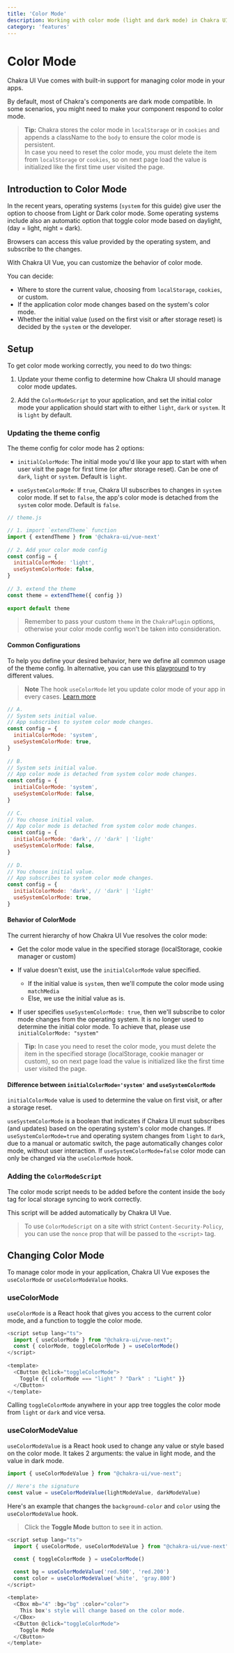 ```yaml
---
title: 'Color Mode'
description: Working with color mode (light and dark mode) in Chakra UI
category: 'features'
---
```


# Color Mode

Chakra UI Vue comes with built-in support for managing color mode in your apps.

By default, most of Chakra's components are dark mode compatible. In some
scenarios, you might need to make your component respond to color mode.

> **Tip:** Chakra stores the color mode in `localStorage` or in `cookies` and appends a
> className to the `body` to ensure the color mode is persistent.  
> In case you need to reset the color mode, you must delete the item from `localStorage` or `cookies`, so on next page load the value is initialized like the first time user visited the page.

## Introduction to Color Mode

In the recent years, operating systems (`system` for this guide) give user the option to choose from Light or Dark color mode.
Some operating systems include also an automatic option that toggle color mode based on daylight, (day = light, night = dark).

Browsers can access this value provided by the operating system, and subscribe to the changes.

With Chakra UI Vue, you can customize the behavior of color mode.

You can decide:
 - Where to store the current value, choosing from `localStorage`, `cookies`, or custom.
 - If the application color mode changes based on the system's color mode.
 - Whether the initial value (used on the first visit or after storage reset) is decided by the `system` or the developer.

## Setup

To get color mode working correctly, you need to do two things:

1. Update your theme config to determine how Chakra UI should manage color mode
   updates.

2. Add the `ColorModeScript` to your application, and set the initial color mode
   your application should start with to either `light`, `dark` or `system`. It
   is `light` by default.

### Updating the theme config

The theme config for color mode has 2 options:

- `initialColorMode`: The initial mode you'd like your app to start with when user visit the page for first time (or after storage reset). Can be one of `dark`, `light` or `system`. Default is `light`.

- `useSystemColorMode`: If `true`, Chakra UI subscribes to changes in `system` color mode. If set to `false`, the app's color mode is detached from the `system` color mode. Default is `false`.

```js
// theme.js

// 1. import `extendTheme` function
import { extendTheme } from '@chakra-ui/vue-next'
  
// 2. Add your color mode config
const config = {
  initialColorMode: 'light',
  useSystemColorMode: false,
}
  
// 3. extend the theme
const theme = extendTheme({ config })
  
export default theme
```

> Remember to pass your custom `theme` in the `ChakraPlugin` options, otherwise your
> color mode config won't be taken into consideration.

#### Common Configurations

To help you define your desired behavior, here we define all common usage of the theme config.
In alternative, you can use this [playground](https://codesandbox.io/s/chakra-ui-color-mode-test-f5fcwr?file=/src/chakra-ui/chakra-ui.custom-theme.ts) to try different values.

> **Note** The hook `useColorMode` let you update color mode of your app in every cases. [Learn more](#changing-color-mode)

```js
// A.
// System sets initial value.
// App subscribes to system color mode changes.
const config = {
  initialColorMode: 'system',
  useSystemColorMode: true,
}
  
// B.
// System sets initial value.
// App color mode is detached from system color mode changes.
const config = {
  initialColorMode: 'system',
  useSystemColorMode: false,
}
  
// C.
// You choose initial value.
// App color mode is detached from system color mode changes.
const config = {
  initialColorMode: 'dark', // 'dark' | 'light'
  useSystemColorMode: false,
}
  
// D.
// You choose initial value.
// App subscribes to system color mode changes.
const config = {
  initialColorMode: 'dark', // 'dark' | 'light'
  useSystemColorMode: true,
}
```

#### Behavior of ColorMode

The current hierarchy of how Chakra UI Vue resolves the color mode:

- Get the color mode value in the specified storage (localStorage, cookie manager or custom)

- If value doesn't exist, use the `initialColorMode` value specified.
  - If the initial value is `system`, then we'll compute the color mode using
    `matchMedia`
  - Else, we use the initial value as is.

- If user specifies `useSystemColorMode: true`, then we'll subscribe to color
  mode changes from the operating system. It is no longer used to determine the
  initial color mode. To achieve that, please use `initialColorMode: "system"`

> **Tip:** 
> In case you need to reset the color mode, you must delete the item in the specified storage (localStorage, cookie manager or custom), so on next page load the value is initialized like the first time user visited the page.

#### Difference between `initialColorMode='system'` and `useSystemColorMode`

`initialColorMode` value is used to determine the value on first visit, or after a storage reset.

`useSystemColorMode` is a boolean that indicates if Chakra UI must subscribes (and updates) based on the operating system's color mode changes.
If `useSystemColorMode=true` and operating system changes from `light` to `dark`, due to a manual or automatic switch, the page automatically changes color mode, without user interaction.
If `useSystemColorMode=false` color mode can only be changed via the `useColorMode` hook.

### Adding the `ColorModeScript`

The color mode script needs to be added before the content inside the `body` tag
for local storage syncing to work correctly.

This script will be added automatically by Chakra UI Vue.

> To use `ColorModeScript` on a site with strict `Content-Security-Policy`, you
> can use the `nonce` prop that will be passed to the `<script>` tag.

## Changing Color Mode

To manage color mode in your application, Chakra UI Vue exposes the `useColorMode` or
`useColorModeValue` hooks.

### useColorMode

`useColorMode` is a React hook that gives you access to the current color mode,
and a function to toggle the color mode.

```js
<script setup lang="ts">
  import { useColorMode } from "@chakra-ui/vue-next";
  const { colorMode, toggleColorMode } = useColorMode()
</script>
  
<template>
  <CButton @click="toggleColorMode">
    Toggle {{ colorMode === "light" ? "Dark" : "Light" }}
  </CButton>
</template>
```

Calling `toggleColorMode` anywhere in your app tree toggles the color mode from
`light` or `dark` and vice versa.

### useColorModeValue

`useColorModeValue` is a React hook used to change any value or style based on
the color mode. It takes 2 arguments: the value in light mode, and the value in
dark mode.

```js
import { useColorModeValue } from "@chakra-ui/vue-next";
  
// Here's the signature
const value = useColorModeValue(lightModeValue, darkModeValue)
```

Here's an example that changes the `background-color` and `color` using the
`useColorModeValue` hook.

> Click the **Toggle Mode** button to see it in action.

```js
<script setup lang="ts">
  import { useColorMode, useColorModeValue } from "@chakra-ui/vue-next";

  const { toggleColorMode } = useColorMode()

  const bg = useColorModeValue('red.500', 'red.200')
  const color = useColorModeValue('white', 'gray.800')
</script>
  
<template>
  <CBox mb="4" :bg="bg" :color="color">
    This box's style will change based on the color mode.
  </CBox>
  <CButton @click="toggleColorMode">
    Toggle Mode
  </CButton>
</template>
```
